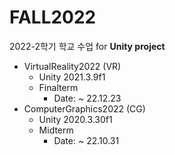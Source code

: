 # FALL2022
2022-2학기 학교 수업 for **Unity project**

- VirtualReality2022 (VR)
  - Unity 2021.3.9f1
  - Finalterm
    - Date: ~ 22.12.23
- ComputerGraphics2022 (CG)
  - Unity 2020.3.30f1
  - Midterm
    - Date: ~ 22.10.31
